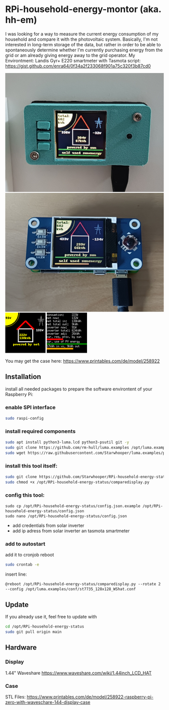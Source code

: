 # RPi-household-energy-montor (aka. hh-em) #

I was looking for a way to measure the current energy consumption of my household and compare it with the photovoltaic system.
Basically, I'm not interested in long-term storage of the data, but rather in order to be able to spontaneously determine whether I'm currently purchasing energy from the grid or am already giving energy away to the grid operator.
My Environtment: Landis Gyr+ E220 smartmeter with Tasmota script: https://gist.github.com/enra64/0f34a2f233068f901a75c320f3b87cd0

![status](readme/display.jpg)
![RPi Zero without case](readme/display_wo_case.jpg)
![Screen pretty](readme/householdenergyp.gif)
![Screen detail](readme/householdenergy.gif)

You may get the case here: https://www.printables.com/de/model/258922

## Installation
install all needed packages to prepare the software environtent of your Raspberry Pi:

### enable SPI interface
```bash
sudo raspi-config
```

### install required components
```bash
sudo apt install python3-luma.lcd python3-psutil git -y
sudo git clone https://github.com/rm-hull/luma.examples /opt/luma.examples
sudo wget https://raw.githubusercontent.com/Starwhooper/luma.examples/patch-1/conf/st7735_128x128_WShat.conf -O /opt/luma.examples/conf/st7735_128x128_WShat.conf
```

### install this tool itself:
```bash
sudo git clone https://github.com/Starwhooper/RPi-household-energy-status /opt/RPi-household-energy-status
sudo chmod +x /opt/RPi-household-energy-status/comparedisplay.py
```

### config this tool:
```
sudo cp /opt/RPi-household-energy-status/config.json.example /opt/RPi-household-energy-status/config.json
sudo nano /opt/RPi-household-energy-status/config.json
```
* add credentials from solar inverter
* add ip adress from solar inverter an tasmota smartmeter

### add to autostart ###
add it to cronjob reboot
```bash
sudo crontab -e
```
insert line:
```
@reboot /opt/RPi-household-energy-status/comparedisplay.py --rotate 2 --config /opt/luma.examples/conf/st7735_128x128_WShat.conf
```

## Update
If you already use it, feel free to update with
```bash
cd /opt/RPi-household-energy-status
sudo git pull origin main
```

## Hardware
### Display
1.44" Waveshare
https://www.waveshare.com/wiki/1.44inch_LCD_HAT
### Case
STL Files: https://www.printables.com/de/model/258922-raspberry-pi-zero-with-waveschare-144-display-case
